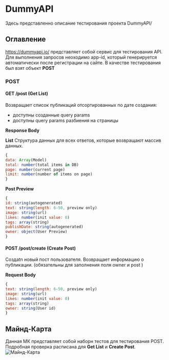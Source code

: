 # DummyAPI
Здесь представленно описание тестирования проекта DummyAPI/

## Оглавление
https://dummyapi.io/ представляет собой сервис для тестирования API. Для выполнения запросов неоходимо app-id, который генерируется автоматически после регистрации на сайте. В качестве тестирования был взят объект **POST**

### POST

#### GET /post (Get List)
Возвращает список публикаций отсортированных по дате создания:
- доступны созданные query params
- доступны query params разбиения на страницы

**Response Body**

**List**
Структура данных для всех ответов, которые возвращают массив данных.
```js
{
data: Array(Model)
total: number(total items in DB)
page: number(current page)
limit: number(number of items on page)
}
```
**Post Preview**
```js
{
id: string(autogenerated)
text: string(length: 6-50, preview only)
image: string(url)
likes: number(init value: 0)
tags: array(string)
publishDate: string(autogenerated)
owner: object(User Preview)
}
```
#### POST /post/create (Create Post)
Создаtn новый пост пользователя. Возвращает информацию о публикации.
(обязательны для заполнения поля owner и post )

**Request Body**
```js
{
text: string(length: 6-50, preview only)
image: string(url)
likes: number(init value: 0)
tags: array(string)
owner: string(User id)
}
```
## Майнд-Карта
Данная МК представляет собой наборн тестов для тестирования POST. Подробная проверка расписана для **Get List** и **Create Post**.
![Майнд-Карта](https://drive.google.com/file/d/1LiV7ykHybpbGs9CiFBWLsEg-Xpp69-_4/view?usp=sharing "МК")

